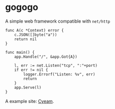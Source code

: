 # gogogo

A simple web framework compatible with `net/http`

```
func A(c *Context) error {
	c.JSON([]byte("a"))
	return nil
}

func main() {
    app.Handle("/", &app.Got{A})
    
    l, err := net.Listen("tcp", ":"+port)
    if err != nil {
        logger.Errorf("Listen: %v", err)
        return
    }
    app.Serve(l)
}
```

A example site: [Cyeam](http://cyeam.com).
